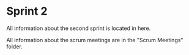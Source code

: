 # Sprint 2

All information about the second sprint is located in here.

All information about the scrum meetings are in the "Scrum Meetings" folder.
